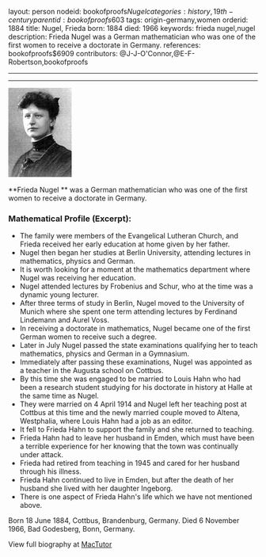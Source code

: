 layout: person
nodeid: bookofproofs$Nugel
categories: history,19th-century
parentid: bookofproofs$603
tags: origin-germany,women
orderid: 1884
title: Nugel, Frieda
born: 1884
died: 1966
keywords: frieda nugel,nugel
description: Frieda Nugel was a German mathematician who was one of the first women to receive a doctorate in Germany.
references: bookofproofs$6909
contributors: @J-J-O'Connor,@E-F-Robertson,bookofproofs

---



---

![Nugel.jpg](https://github.com/bookofproofs/bookofproofs.github.io/blob/main/_sources/_assets/images/portraits/Nugel.jpg?raw=true)

**Frieda Nugel ** was a German mathematician who was one of the first women to receive a doctorate in Germany.

### Mathematical Profile (Excerpt):
* The family were members of the Evangelical Lutheran Church, and Frieda received her early education at home given by her father.
* Nugel then began her studies at Berlin University, attending lectures in mathematics, physics and German.
* It is worth looking for a moment at the mathematics department where Nugel was receiving her education.
* Nugel attended lectures by Frobenius and Schur, who at the time was a dynamic young lecturer.
* After three terms of study in Berlin, Nugel moved to the University of Munich where she spent one term attending lectures by Ferdinand Lindemann and Aurel Voss.
* In receiving a doctorate in mathematics, Nugel became one of the first German women to receive such a degree.
* Later in July Nugel passed the state examinations qualifying her to teach mathematics, physics and German in a Gymnasium.
* Immediately after passing these examinations, Nugel was appointed as a teacher in the Augusta school on Cottbus.
* By this time she was engaged to be married to Louis Hahn who had been a research student studying for his doctorate in history at Halle at the same time as Nugel.
* They were married on 4 April 1914 and Nugel left her teaching post at Cottbus at this time and the newly married couple moved to Altena, Westphalia, where Louis Hahn had a job as an editor.
* It fell to Frieda Hahn to support the family and she returned to teaching.
* Frieda Hahn had to leave her husband in Emden, which must have been a terrible experience for her knowing that the town was continually under attack.
* Frieda had retired from teaching in 1945 and cared for her husband through his illness.
* Frieda Hahn continued to live in Emden, but after the death of her husband she lived with her daughter Ingeborg.
* There is one aspect of Frieda Hahn's life which we have not mentioned above.

Born 18 June 1884, Cottbus, Brandenburg, Germany. Died 6 November 1966, Bad Godesberg, Bonn, Germany.

View full biography at [MacTutor](https://mathshistory.st-andrews.ac.uk/Biographies/Nugel/)
